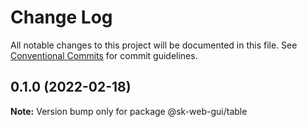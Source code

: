 # Change Log

All notable changes to this project will be documented in this file.
See [Conventional Commits](https://conventionalcommits.org) for commit guidelines.

## 0.1.0 (2022-02-18)

**Note:** Version bump only for package @sk-web-gui/table
